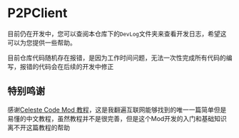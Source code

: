 # P2PClient

目前仍在开发中，您可以查阅本仓库下的`DevLog`文件夹来查看开发日志，希望这可以为您提供一些帮助。

目前仓库代码随机存在报错，是因为工作时间问题，无法一次性完成所有代码的编写，报错的代码会在后续的开发中修正

## 特别鸣谢
感谢[Celeste Code Mod 教程](https://saplonily.elecho.dev/celeste_mod_tutorial/)，这是我翻遍互联网能够找到的唯一一篇简单但是易懂的中文教程，虽然教程并不是很完善，但是这个Mod开发的入门和基础知识离不开这篇教程的帮助
